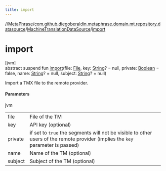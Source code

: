 ```yaml
---
title: import
---
```

//[MetaPhrase](../../../index.html)/[com.github.diegoberaldin.metaphrase.domain.mt.repository.datasource](../index.html)/[MachineTranslationDataSource](index.html)/[import](import.html)



# import



[jvm]\
abstract suspend fun [import](import.html)(file: [File](https://docs.oracle.com/javase/8/docs/api/java/io/File.html), key: [String](https://kotlinlang.org/api/latest/jvm/stdlib/kotlin/-string/index.html)? = null, private: [Boolean](https://kotlinlang.org/api/latest/jvm/stdlib/kotlin/-boolean/index.html) = false, name: [String](https://kotlinlang.org/api/latest/jvm/stdlib/kotlin/-string/index.html)? = null, subject: [String](https://kotlinlang.org/api/latest/jvm/stdlib/kotlin/-string/index.html)? = null)



Import a TMX file to the remote provider.



#### Parameters


jvm

| | |
|---|---|
| file | File of the TM |
| key | API key (optional) |
| private | if set to `true` the segments will not be visible to other users of the remote provider (implies the `key` parameter is passed) |
| name | Name of the TM (optional) |
| subject | Subject of the TM (optional) |




